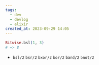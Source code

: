 ```yaml
---
tags:
  - dev
  - devlog
  - elixir
created_at: 2023-09-29 14:05
---
```

```elixir
Bitwise.bsl(1, 3)
# => 8
```

- `bsl/2` `bsr/2` `bxor/2` `bor/2` `band/2` `bnot/2`

